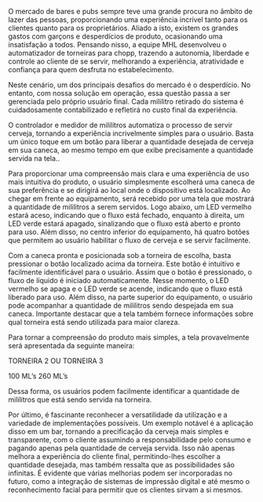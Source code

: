 ﻿O mercado de bares e pubs sempre teve uma grande procura no âmbito de lazer das pessoas, proporcionando uma experiência incrível tanto para os clientes quanto para os proprietários. Aliado a isto, existem os grandes gastos com garçons e desperdícios de produto, ocasionando uma insatisfação a todos. Pensando nisso, a equipe MHL desenvolveu o automatizador de torneiras para chopp, trazendo a autonomia, liberdade e  controle ao cliente de se servir, melhorando a experiência, atratividade e confiança para quem desfruta no estabelecimento.

Neste cenário, um dos principais desafios do mercado é o desperdício. No entanto, com nossa solução em operação, essa questão passa a ser gerenciada pelo próprio usuário final. Cada mililitro retirado do sistema é cuidadosamente contabilizado e refletirá no custo final da experiência.

O controlador e medidor de mililitros automatiza o processo de servir cerveja, tornando a experiência incrivelmente simples para o usuário. Basta um único toque em um botão para liberar a quantidade desejada de cerveja em sua caneca, ao mesmo tempo em que exibe precisamente a quantidade servida na tela..

Para proporcionar uma compreensão mais clara e uma experiência de uso mais intuitiva do produto, o usuário simplesmente escolherá uma caneca de sua preferência e se dirigirá ao local onde o dispositivo está localizado. Ao chegar em frente ao equipamento, será recebido por uma tela que mostrará a quantidade de mililitros a serem servidos. Logo abaixo, um LED vermelho estará aceso, indicando que o fluxo está fechado, enquanto à direita, um LED verde estará apagado, sinalizando que o fluxo está aberto e pronto para uso. Além disso, no centro inferior do equipamento, há quatro botões que permitem ao usuário habilitar o fluxo de cerveja e se servir facilmente.

Com a caneca pronta e posicionada sob a torneira de escolha, basta pressionar o botão localizado acima da torneira. Este botão é intuitivo e facilmente identificável para o usuário. Assim que o botão é pressionado, o fluxo de líquido é iniciado automaticamente. Nesse momento, o LED vermelho se apaga e o LED verde se acende, indicando que o fluxo está liberado para uso. Além disso, na parte superior do equipamento, o usuário pode acompanhar a quantidade de mililitros sendo despejada em sua caneca. Importante destacar que a tela também fornece informações sobre qual torneira está sendo utilizada para maior clareza.

Para tornar a compreensão do produto mais simples, a tela provavelmente será apresentada da seguinte maneira:


TORNEIRA 2                                   OU                             TORNEIRA 3

100 ML’s                                                                            260 ML’s


Dessa forma, os usuários podem facilmente identificar a quantidade de mililitros que está sendo servida na torneira.

Por último, é fascinante reconhecer a versatilidade da utilização e a variedade de implementações possíveis. Um exemplo notável é a aplicação disso em um bar, tornando a precificação da cerveja mais simples e transparente, com o cliente assumindo a responsabilidade pelo consumo e pagando apenas pela quantidade de cerveja servida. Isso não apenas melhora a experiência do cliente final, permitindo-lhes escolher a quantidade desejada, mas também ressalta que as possibilidades são infinitas. É evidente que várias melhorias podem ser incorporadas no futuro, como a integração de sistemas de impressão digital e até mesmo o reconhecimento facial para permitir que os clientes sirvam a si mesmos.
